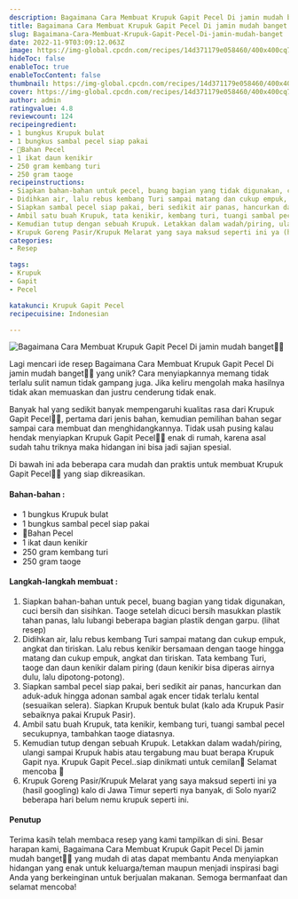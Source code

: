 ```yaml
---
description: Bagaimana Cara Membuat Krupuk Gapit Pecel Di jamin mudah banget"
title: Bagaimana Cara Membuat Krupuk Gapit Pecel Di jamin mudah banget
slug: Bagaimana-Cara-Membuat-Krupuk-Gapit-Pecel-Di-jamin-mudah-banget
date: 2022-11-9T03:09:12.063Z
image: https://img-global.cpcdn.com/recipes/14d371179e058460/400x400cq70/photo.jpg
hideToc: false
enableToc: true
enableTocContent: false
thumbnail: https://img-global.cpcdn.com/recipes/14d371179e058460/400x400cq70/photo.jpg
cover: https://img-global.cpcdn.com/recipes/14d371179e058460/400x400cq70/photo.jpg
author: admin
ratingvalue: 4.8
reviewcount: 124
recipeingredient:
- 1 bungkus Krupuk bulat
- 1 bungkus sambal pecel siap pakai
- 🍄Bahan Pecel
- 1 ikat daun kenikir
- 250 gram kembang turi
- 250 gram taoge
recipeinstructions:
- Siapkan bahan-bahan untuk pecel, buang bagian yang tidak digunakan, cuci bersih dan sisihkan. Taoge setelah dicuci bersih masukkan plastik tahan panas, lalu lubangi beberapa bagian plastik dengan garpu. (lihat resep)
- Didihkan air, lalu rebus kembang Turi sampai matang dan cukup empuk, angkat dan tiriskan. Lalu rebus kenikir bersamaan dengan taoge hingga matang dan cukup empuk, angkat dan tiriskan. Tata kembang Turi, taoge dan daun kenikir dalam piring (daun kenikir bisa diperas airnya dulu, lalu dipotong-potong).
- Siapkan sambal pecel siap pakai, beri sedikit air panas, hancurkan dan aduk-aduk hingga adonan sambal agak encer tidak terlalu kental (sesuaikan selera). Siapkan Krupuk bentuk bulat (kalo ada Krupuk Pasir sebaiknya pakai Krupuk Pasir).
- Ambil satu buah Krupuk, tata kenikir, kembang turi, tuangi sambal pecel secukupnya, tambahkan taoge diatasnya.
- Kemudian tutup dengan sebuah Krupuk. Letakkan dalam wadah/piring, ulangi sampai Krupuk habis atau tergabung mau buat berapa Krupuk Gapit nya. Krupuk Gapit Pecel..siap dinikmati untuk cemilan👏 Selamat mencoba 🤗
- Krupuk Goreng Pasir/Krupuk Melarat yang saya maksud seperti ini ya (hasil googling) kalo di Jawa Timur seperti nya banyak, di Solo nyari2 beberapa hari belum nemu krupuk seperti ini.
categories:
- Resep

tags:
- Krupuk
- Gapit
- Pecel

katakunci: Krupuk Gapit Pecel
recipecuisine: Indonesian

---
```


![Bagaimana Cara Membuat Krupuk Gapit Pecel Di jamin mudah banget👩‍🍳](https://img-global.cpcdn.com/recipes/14d371179e058460/400x400cq70/photo.jpg)

Lagi mencari ide resep Bagaimana Cara Membuat Krupuk Gapit Pecel Di jamin mudah banget👩‍🍳 yang unik? Cara menyiapkannya memang tidak terlalu sulit namun tidak gampang juga. Jika keliru mengolah maka hasilnya tidak akan memuaskan dan justru cenderung tidak enak.

Banyak hal yang sedikit banyak mempengaruhi kualitas rasa dari Krupuk Gapit Pecel👩‍🍳, pertama dari jenis bahan, kemudian pemilihan bahan segar sampai cara membuat dan menghidangkannya. Tidak usah pusing kalau hendak menyiapkan Krupuk Gapit Pecel👩‍🍳 enak di rumah, karena asal sudah tahu triknya maka hidangan ini bisa jadi sajian spesial.

Di bawah ini ada beberapa cara mudah dan praktis untuk membuat Krupuk Gapit Pecel👩‍🍳 yang siap dikreasikan.

<!--inarticleads1-->

#### Bahan-bahan :

- 1 bungkus Krupuk bulat
- 1 bungkus sambal pecel siap pakai
- 🍄Bahan Pecel
- 1 ikat daun kenikir
- 250 gram kembang turi
- 250 gram taoge

<!--inarticleads2-->

#### Langkah-langkah membuat :

1. Siapkan bahan-bahan untuk pecel, buang bagian yang tidak digunakan, cuci bersih dan sisihkan. Taoge setelah dicuci bersih masukkan plastik tahan panas, lalu lubangi beberapa bagian plastik dengan garpu. (lihat resep)
1. Didihkan air, lalu rebus kembang Turi sampai matang dan cukup empuk, angkat dan tiriskan. Lalu rebus kenikir bersamaan dengan taoge hingga matang dan cukup empuk, angkat dan tiriskan. Tata kembang Turi, taoge dan daun kenikir dalam piring (daun kenikir bisa diperas airnya dulu, lalu dipotong-potong).
1. Siapkan sambal pecel siap pakai, beri sedikit air panas, hancurkan dan aduk-aduk hingga adonan sambal agak encer tidak terlalu kental (sesuaikan selera). Siapkan Krupuk bentuk bulat (kalo ada Krupuk Pasir sebaiknya pakai Krupuk Pasir).
1. Ambil satu buah Krupuk, tata kenikir, kembang turi, tuangi sambal pecel secukupnya, tambahkan taoge diatasnya.
1. Kemudian tutup dengan sebuah Krupuk. Letakkan dalam wadah/piring, ulangi sampai Krupuk habis atau tergabung mau buat berapa Krupuk Gapit nya. Krupuk Gapit Pecel..siap dinikmati untuk cemilan👏 Selamat mencoba 🤗
1. Krupuk Goreng Pasir/Krupuk Melarat yang saya maksud seperti ini ya (hasil googling) kalo di Jawa Timur seperti nya banyak, di Solo nyari2 beberapa hari belum nemu krupuk seperti ini.

#### Penutup

Terima kasih telah membaca resep yang kami tampilkan di sini. Besar harapan kami, Bagaimana Cara Membuat Krupuk Gapit Pecel Di jamin mudah banget👩‍🍳 yang mudah di atas dapat membantu Anda menyiapkan hidangan yang enak untuk keluarga/teman maupun menjadi inspirasi bagi Anda yang berkeinginan untuk berjualan makanan. Semoga bermanfaat dan selamat mencoba!